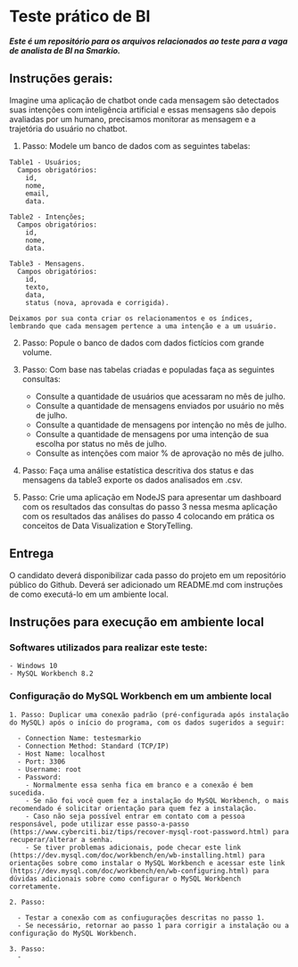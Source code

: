 # Teste prático de BI
**_Este é um repositório para os arquivos relacionados ao teste para a vaga de analista de BI na Smarkio._**

## Instruções gerais:

  Imagine uma aplicação de chatbot onde cada mensagem são detectados suas intenções com inteligência artificial e essas mensagens são depois avaliadas por um humano, precisamos monitorar as mensagem e a trajetória do usuário no chatbot.

  1. Passo: Modele um banco de dados com as seguintes tabelas:
    
    Table1 - Usuários;
      Campos obrigatórios:
        id,
        nome,
        email,
        data.
        
    Table2 - Intenções;
      Campos obrigatórios:
        id,
        nome,
        data.
        
    Table3 - Mensagens.
      Campos obrigatórios:
        id,
        texto,
        data,
        status (nova, aprovada e corrigida).

    Deixamos por sua conta criar os relacionamentos e os índices, lembrando que cada mensagem pertence a uma intenção e a um usuário.

  2. Passo: Popule o banco de dados com dados fictícios com grande volume.

  3. Passo: Com base nas tabelas criadas e populadas faça as seguintes consultas:
      - Consulte a quantidade de usuários que acessaram no mês de julho.
      - Consulte a quantidade de mensagens enviados por usuário no mês de julho.
      - Consulte a quantidade de mensagens por intenção no mês de julho.
      - Consulte a quantidade de mensagens por uma intenção de sua escolha por status no mês de julho.
      - Consulte as intenções com maior % de aprovação no mês de julho. 

  4. Passo: Faça uma análise estatística descritiva dos status e das mensagens da table3 exporte os dados analisados em .csv.

  5. Passo: Crie uma aplicação em NodeJS para apresentar um dashboard com os resultados das consultas do passo 3 nessa mesma aplicação com os resultados das análises do passo 4 colocando em prática os conceitos de Data Visualization e StoryTelling.

## Entrega
  O candidato deverá disponibilizar cada passo do projeto em um repositório público do Github. Deverá ser adicionado um README.md com instruções de como executá-lo em um ambiente local.

## Instruções para execução em ambiente local

### Softwares utilizados para realizar este teste: 
    - Windows 10
    - MySQL Workbench 8.2
    
  
### Configuração do MySQL Workbench em um ambiente local
  
    1. Passo: Duplicar uma conexão padrão (pré-configurada após instalação do MySQL) após o início do programa, com os dados sugeridos a seguir:
    
      - Connection Name: testesmarkio
      - Connection Method: Standard (TCP/IP)
      - Host Name: localhost
      - Port: 3306
      - Username: root
      - Password: 
        - Normalmente essa senha fica em branco e a conexão é bem sucedida. 
        - Se não foi você quem fez a instalação do MySQL Workbench, o mais recomendado é solicitar orientação para quem fez a instalação.
        - Caso não seja possível entrar em contato com a pessoa responsável, pode utilizar esse passo-a-passo (https://www.cyberciti.biz/tips/recover-mysql-root-password.html) para recuperar/alterar a senha.
        - Se tiver problemas adicionais, pode checar este link (https://dev.mysql.com/doc/workbench/en/wb-installing.html) para orientações sobre como instalar o MySQL Workbench e acessar este link (https://dev.mysql.com/doc/workbench/en/wb-configuring.html) para dúvidas adicionais sobre como configurar o MySQL Workbench corretamente.
      
    2. Passo: 
    
      - Testar a conexão com as confiugurações descritas no passo 1. 
      - Se necessário, retornar ao passo 1 para corrigir a instalação ou a configuração do MySQL Workbench.
      
    3. Passo: 
      - 
 


